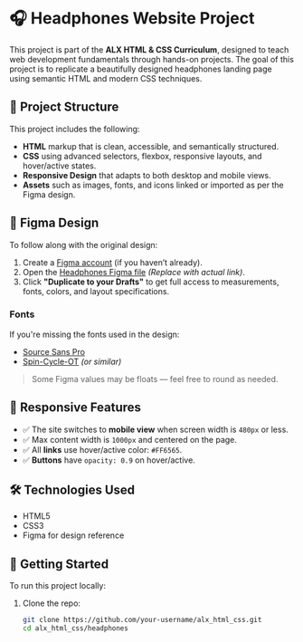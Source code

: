 # 🎧 Headphones Website Project

This project is part of the **ALX HTML & CSS Curriculum**, designed to teach web development fundamentals through hands-on projects. The goal of this project is to replicate a beautifully designed headphones landing page using semantic HTML and modern CSS techniques.

## 📁 Project Structure

This project includes the following:

- **HTML** markup that is clean, accessible, and semantically structured.
- **CSS** using advanced selectors, flexbox, responsive layouts, and hover/active states.
- **Responsive Design** that adapts to both desktop and mobile views.
- **Assets** such as images, fonts, and icons linked or imported as per the Figma design.

## 🎨 Figma Design

To follow along with the original design:

1. Create a [Figma account](https://figma.com) (if you haven’t already).
2. Open the [Headphones Figma file](https://www.figma.com/file/xxxxx/Headphones) _(Replace with actual link)_.
3. Click **"Duplicate to your Drafts"** to get full access to measurements, fonts, colors, and layout specifications.

### Fonts

If you're missing the fonts used in the design:

- [Source Sans Pro](https://fonts.google.com/specimen/Source+Sans+Pro)
- [Spin-Cycle-OT](https://www.dafont.com/spin-cycle-ot.font) _(or similar)_

> Some Figma values may be floats — feel free to round as needed.

## 📱 Responsive Features

- ✅ The site switches to **mobile view** when screen width is `480px` or less.
- ✅ Max content width is `1000px` and centered on the page.
- ✅ All **links** use hover/active color: `#FF6565`.
- ✅ **Buttons** have `opacity: 0.9` on hover/active.

## 🛠️ Technologies Used

- HTML5
- CSS3
- Figma for design reference

## 🚀 Getting Started

To run this project locally:

1. Clone the repo:
   ```bash
   git clone https://github.com/your-username/alx_html_css.git
   cd alx_html_css/headphones
   ```
